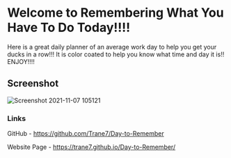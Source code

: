 # Welcome to Remembering What You Have To Do Today!!!!
Here is a great daily planner of an average work day to help you get your ducks in a row!!! It is color coated to help you know what time and day it is!! ENJOY!!!!





## Screenshot

![Screenshot 2021-11-07 105121](https://user-images.githubusercontent.com/89409597/140658002-de4632b6-c729-4c28-8bf8-a6a453ecc1f3.png)


### Links

GitHub - https://github.com/Trane7/Day-to-Remember

Website Page - https://trane7.github.io/Day-to-Remember/